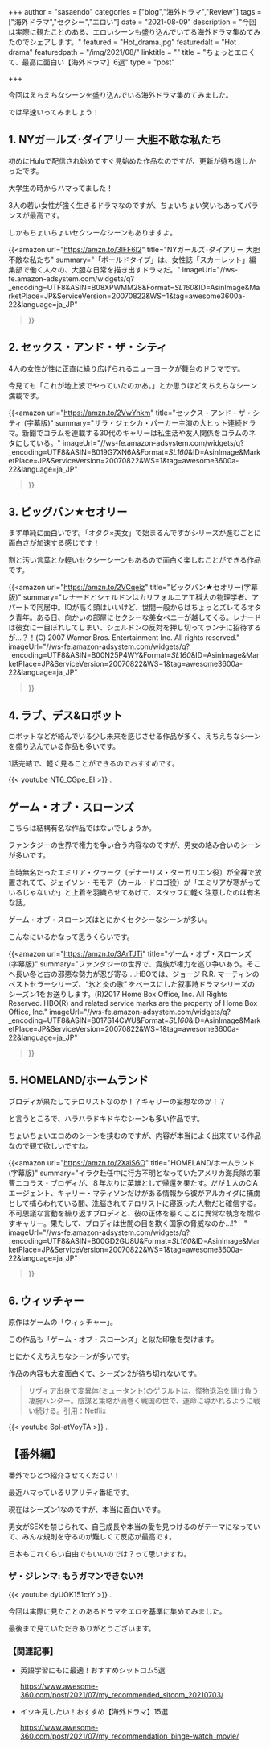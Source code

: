 +++
author = "sasaendo"
categories = ["blog","海外ドラマ","Review"]
tags = ["海外ドラマ","セクシー","エロい"]
date = "2021-08-09"
description = "今回は実際に観たことのある、エロいシーンも盛り込んでいてる海外ドラマ集めてみたのでシェアします。"
featured = "Hot_drama.jpg"
featuredalt = "Hot drama"
featuredpath = "/img/2021/08/"
linktitle = ""
title = "ちょっとエロくて、最高に面白い【海外ドラマ】6選"
type = "post"

+++

今回はえちえちなシーンを盛り込んでいる海外ドラマ集めてみました。

では早速いってみましょう！

 ## 1. NYガールズ･ダイアリー 大胆不敵な私たち

初めにHuluで配信され始めてすぐ見始めた作品なのですが、更新が待ち遠しかったです。

大学生の時からハマってました！

3人の若い女性が強く生きるドラマなのですが、ちょいちょい笑いもあってバランスが最高です。

しかもちょいちょいセクシーなシーンもありますよ。

{{<amazon
  url="https://amzn.to/3lFF6I2"
  title="NYガールズ･ダイアリー 大胆不敵な私たち"
  summary="「ボールドタイプ」は、女性誌「スカーレット」編集部で働く人々の、大胆な日常を描き出すドラマだ。"
  imageUrl="//ws-fe.amazon-adsystem.com/widgets/q?_encoding=UTF8&ASIN=B08XPWMM28&Format=_SL160_&ID=AsinImage&MarketPlace=JP&ServiceVersion=20070822&WS=1&tag=awesome3600a-22&language=ja_JP"
 >}}



 ## 2. セックス・アンド・ザ・シティ

4人の女性が性に正直に繰り広げられるニューヨークが舞台のドラマです。

今見ても「これが地上波でやっていたのかあ。」とか思うほどえちえちなシーン満載です。

{{<amazon
  url="https://amzn.to/2VwYnkm"
  title="セックス・アンド・ザ・シティ (字幕版)"
  summary="サラ・ジェシカ・パーカー主演の大ヒット連続ドラマ。新聞でコラムを連載する30代のキャリーは私生活や友人関係をコラムのネタにしている。"
  imageUrl="//ws-fe.amazon-adsystem.com/widgets/q?_encoding=UTF8&ASIN=B019G7XN6A&Format=_SL160_&ID=AsinImage&MarketPlace=JP&ServiceVersion=20070822&WS=1&tag=awesome3600a-22&language=ja_JP"
 >}}

 ## 3. ビッグバン★セオリー

まず単純に面白いです。「オタク×美女」で始まるんですがシリーズが進むごとに面白さが加速する感じです！

割と汚い言葉とか軽いセクシーシーンもあるので面白く楽しむことができる作品です。

{{<amazon
  url="https://amzn.to/2VCqeiz"
  title="ビッグバン★セオリー(字幕版)"
  summary="レナードとシェルドンはカリフォルニア工科大の物理学者、アパートで同居中。IQが高く頭はいいけど、世間一般からはちょっとズレてるオタク青年。ある日、向かいの部屋にセクシーな美女ペニーが越してくる。レナードは彼女に一目ぼれしてしまい、シェルドンの反対を押し切ってランチに招待するが…？！(C) 2007 Warner Bros. Entertainment Inc. All rights reserved."
  imageUrl="//ws-fe.amazon-adsystem.com/widgets/q?_encoding=UTF8&ASIN=B00N25P4WY&Format=_SL160_&ID=AsinImage&MarketPlace=JP&ServiceVersion=20070822&WS=1&tag=awesome3600a-22&language=ja_JP"
 >}}


 ## 4. ラブ、デス&ロボット

ロボットなどが絡んでいる少し未来を感じさせる作品が多く、えちえちなシーンを盛り込んでいる作品も多いです。

1話完結で、軽く見ることができるのでおすすめです。

{{< youtube NT6_CGpe_EI >}}
.
## ゲーム・オブ・スローンズ

こちらは結構有名な作品ではないでしょうか。

ファンタジーの世界で権力を争い合う内容なのですが、男女の絡み合いのシーンが多いです。

当時無名だったエミリア・クラーク（デナーリス・ターガリエン役）が全裸で放置されてて、ジェイソン・モモア（カール・ドロゴ役）が「エミリアが寒がっているじゃないか」と上着を羽織らせてあげて、スタッフに軽く注意したのは有名な話。

ゲーム・オブ・スローンズはとにかくセクシーなシーンが多い。

こんなにいるかなって思うくらいです。

{{<amazon
  url="https://amzn.to/3ArTJTi"
  title="ゲーム・オブ・スローンズ　 (字幕版)"
  summary="ファンタジーの世界で、貴族が権力を巡り争いあう。そこへ長い冬と古の邪悪な勢力が忍び寄る ...HBOでは、ジョージ R.R. マーティンのベストセラーシリーズ、“氷と炎の歌” をベースにした叙事詩ドラマシリーズのシーズン1をお送りします。(R)2017 Home Box Office, Inc. All Rights Reserved. HBO(R) and related service marks are the property of Home Box Office, Inc."
  imageUrl="//ws-fe.amazon-adsystem.com/widgets/q?_encoding=UTF8&ASIN=B017S14CWU&Format=_SL160_&ID=AsinImage&MarketPlace=JP&ServiceVersion=20070822&WS=1&tag=awesome3600a-22&language=ja_JP"
 >}}


## 5. HOMELAND/ホームランド

ブロディが果たしてテロリストなのか！？キャリーの妄想なのか！？

と言うところで、ハラハラドキドキなシーンも多い作品です。

ちょいちょいエロめのシーンを挟むのですが、内容が本当によく出来ている作品なので観て欲しいですね。

{{<amazon
  url="https://amzn.to/2XaiS6O"
  title="HOMELAND/ホームランド (字幕版)"
  summary="イラク赴任中に行方不明となっていたアメリカ海兵隊の軍曹ニコラス・ブロディが、８年ぶりに英雄として帰還を果たす。だが１人のCIAエージェント、キャリー・マティソンだけがある情報から彼がアルカイダに捕虜として捕らわれている間、洗脳されてテロリストに寝返った人物だと確信する。不可思議な言動を繰り返すブロディと、彼の正体を暴くことに異常な執念を燃やすキャリー。果たして、ブロディは世間の目を欺く国家の脅威なのか…!?　"
  imageUrl="//ws-fe.amazon-adsystem.com/widgets/q?_encoding=UTF8&ASIN=B00GD2GU8U&Format=_SL160_&ID=AsinImage&MarketPlace=JP&ServiceVersion=20070822&WS=1&tag=awesome3600a-22&language=ja_JP"
 >}}


## 6. ウィッチャー

原作はゲームの「ウィッチャー」。

この作品も「ゲーム・オブ・スローンズ」と似た印象を受けます。

とにかくえちえちなシーンが多いです。

作品の内容も大変面白くて、シーズン2が待ち切れないです。

> リヴィア出身で変異体(ミュータント)のゲラルトは、怪物退治を請け負う凄腕ハンター。陰謀と策略が渦巻く戦国の世で、運命に導かれるように戦い続ける。引用：Netflix


{{< youtube 6pl-atVoyTA >}}
.

## 【番外編】

番外でひとつ紹介させてください！

最近ハマっているリアリティ番組です。

現在はシーズン1なのですが、本当に面白いです。

男女がSEXを禁じられて、自己成長や本当の愛を見つけるのがテーマになっていて、みんな規則を守るのが難しくて反応が最高です。

日本もこれくらい自由でもいいのでは？って思いますね。

 ### ザ・ジレンマ: もうガマンできない?!

{{< youtube dyUOK151crY >}}
.

今回は実際に見たことのあるドラマをエロを基準に集めてみました。

最後まで見ていただきありがとうございます。

### 【関連記事】

* 英語学習にもに最適！おすすめシットコム5選

  https://www.awesome-360.com/post/2021/07/my_recommended_sitcom_20210703/

* イッキ見したい！おすすめ【海外ドラマ】15選

  https://www.awesome-360.com/post/2021/07/my_recommendation_binge-watch_movie/



